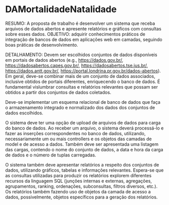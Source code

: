 # DAMortalidadeNatalidade

RESUMO: A proposta de trabalho é desenvolver um sistema que receba arquivos de dados abertos e apresente relatórios e gráficos com consultas sobre esses dados.
OBJETIVO: adquirir conhecimentos práticos de integração de bancos de dados em aplicações web em camadas, seguindo boas práticas de desenvolvimento.

DETALHAMENTO:
Devem ser escolhidos conjuntos de dados disponíveis em portais de dados abertos (e.g., https://dados.gov.br/, https://dadosabertos.capes.gov.br/, https://dadosabertos.tse.jus.br/, https://dados.antt.gov.br/, https://portal.londrina.pr.gov.br/dados-abertos). Em geral, deve-se combinar mais de um conjunto de dados associados, inclusive obtidos de portais diferentes, enriquecendo o banco de dados. É fundamental vislumbrar consultas e relatórios relevantes que possam ser obtidos a partir dos conjuntos de dados coletados.

Deve-se implementar um esquema relacional de banco de dados que faça o armazenamento integrado e normalizado dos dados dos conjuntos de dados escolhidos.

O sistema deve ter uma opção de upload de arquivos de dados para carga do banco de dados. Ao receber um arquivo, o sistema deverá processá-lo e fazer as inserções correspondentes no banco de dados, utilizando, necessariamente um ou mais controllers e os objetos das camadas de model e de acesso a dados. Também deve ser apresentada uma listagem das cargas, contendo o nome do conjunto de dados, a data e hora da carga de dados e o número de tuplas carregadas.

O sistema também deve apresentar relatórios a respeito dos conjuntos de dados, utilizando gráficos, tabelas e informações relevantes. Espera-se que as consultas utilizadas para produzir os relatórios explorem diferentes recursos da linguagem SQL (junções internas e externas, agregações, agrupamentos, ranking, ordenações, subconsultas, filtros diversos, etc.). Os relatórios também fazendo uso de objetos da camada de acesso a dados, possivelmente, objetos específicos para a geração dos relatórios.
